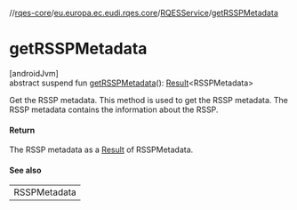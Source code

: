//[rqes-core](../../../index.md)/[eu.europa.ec.eudi.rqes.core](../index.md)/[RQESService](index.md)/[getRSSPMetadata](get-r-s-s-p-metadata.md)

# getRSSPMetadata

[androidJvm]\
abstract suspend fun [getRSSPMetadata](get-r-s-s-p-metadata.md)(): [Result](https://kotlinlang.org/api/latest/jvm/stdlib/kotlin/-result/index.html)&lt;RSSPMetadata&gt;

Get the RSSP metadata. This method is used to get the RSSP metadata. The RSSP metadata contains the information about the RSSP.

#### Return

The RSSP metadata as a [Result](https://kotlinlang.org/api/latest/jvm/stdlib/kotlin/-result/index.html) of RSSPMetadata.

#### See also

| |
|---|
| RSSPMetadata |
